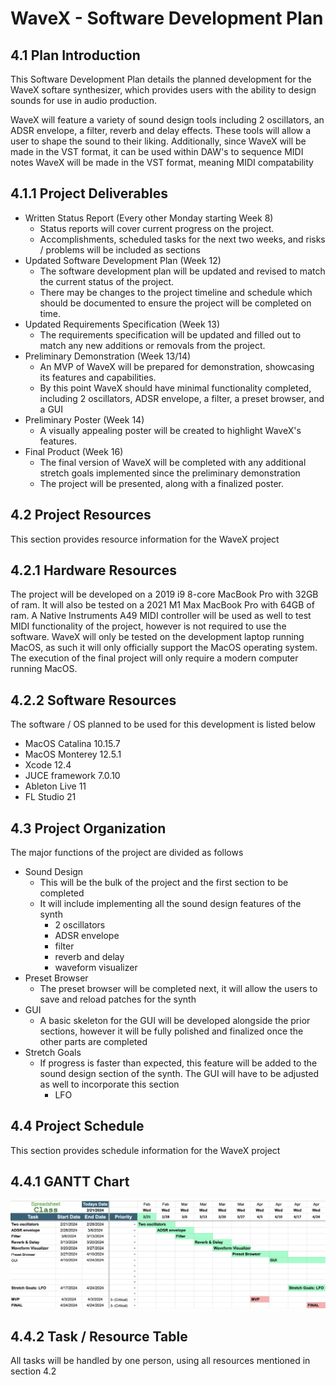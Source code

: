 # WaveX - Software Development Plan

## 4.1   Plan Introduction
This Software Development Plan details the planned development for the WaveX softare synthesizer, which provides users with the ability to design sounds for use in audio production.

WaveX will feature a variety of sound design tools including 2 oscillators, an ADSR envelope, a filter, reverb and delay effects. These tools will allow a user to
shape the sound to their liking. Additionally, since WaveX will be made in the VST format, it can be used within DAW's to sequence MIDI notes 
WaveX will be made in the VST format, meaning MIDI compatability 


## 4.1.1 Project Deliverables
- Written Status Report (Every other Monday starting Week 8)
    - Status reports will cover current progress on the project.
    - Accomplishments, scheduled tasks for the next two weeks, and risks / problems will be included as sections
- Updated Software Development Plan (Week 12)
    - The software development plan will be updated and revised to match the current status of the project.
    - There may be changes to the project timeline and schedule which should be documented to ensure the project will be completed on time.
- Updated Requirements Specification (Week 13)
    - The requirements specification will be updated and filled out to match any new additions or removals from the project.
- Preliminary Demonstration (Week 13/14)
    - An MVP of WaveX will be prepared for demonstration, showcasing its features and capabilities.
    - By this point WaveX should have minimal functionality completed, including 2 oscillators, ADSR envelope, a filter, a preset browser, and a GUI
- Preliminary Poster (Week 14)
    - A visually appealing poster will be created to highlight WaveX's features.
- Final Product (Week 16)
    - The final version of WaveX will be completed with any additional stretch goals implemented since the preliminary demonstration
    - The project will be presented, along with a finalized poster.

## 4.2   Project Resources
This section provides resource information for the WaveX project

## 4.2.1 Hardware Resources
The project will be developed on a 2019 i9 8-core MacBook Pro with 32GB of ram.
It will also be tested on a 2021 M1 Max MacBook Pro with 64GB of ram.
A Native Instruments A49 MIDI controller will be used as well to test MIDI functionality of the project, however is not required to use the software.
WaveX will only be tested on the development laptop running MacOS, as such it will only officially support the MacOS operating system.
The execution of the final project will only require a modern computer running MacOS.

## 4.2.2 Software Resources
The software / OS planned to be used for this development is listed below
- MacOS Catalina 10.15.7
- MacOS Monterey 12.5.1
- Xcode 12.4
- JUCE framework 7.0.10
- Ableton Live 11
- FL Studio 21

## 4.3   Project Organization
The major functions of the project are divided as follows
- Sound Design
    - This will be the bulk of the project and the first section to be completed
    - It will include implementing all the sound design features of the synth
        - 2 oscillators
        - ADSR envelope
        - filter
        - reverb and delay
        - waveform visualizer
- Preset Browser
    - The preset browser will be completed next, it will allow the users to save and reload patches for the synth
- GUI
    - A basic skeleton for the GUI will be developed alongside the prior sections, however it will be fully polished and finalized once the other parts are completed
- Stretch Goals
  - If progress is faster than expected, this feature will be added to the sound design section of the synth. The GUI will have to be adjusted as well to incorporate this section
    - LFO


## 4.4   Project Schedule
This section provides schedule information for the WaveX project

## 4.4.1 GANTT Chart
![GANTT CHART](https://github.com/georgeh02/seniorproject2/blob/main/Deliverables/GANTT_V1.png)

## 4.4.2 Task / Resource Table
All tasks will be handled by one person, using all resources mentioned in section 4.2
